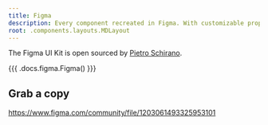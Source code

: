 ```yaml
---
title: Figma
description: Every component recreated in Figma. With customizable props, typography and icons.
root: .components.layouts.MDLayout
---
```


The Figma UI Kit is open sourced by [Pietro Schirano](https://twitter.com/skirano).

{{{ .docs.figma.Figma() }}}

## Grab a copy

https://www.figma.com/community/file/1203061493325953101
